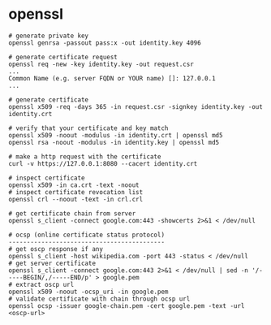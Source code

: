 # openssl

    # generate private key
    openssl genrsa -passout pass:x -out identity.key 4096
    
    # generate certificate request
    openssl req -new -key identity.key -out request.csr
    ...
    Common Name (e.g. server FQDN or YOUR name) []: 127.0.0.1
    ...

    # generate certificate
    openssl x509 -req -days 365 -in request.csr -signkey identity.key -out identity.crt

    # verify that your certificate and key match
    openssl x509 -noout -modulus -in identity.crt | openssl md5
    openssl rsa -noout -modulus -in identity.key | openssl md5

    # make a http request with the certificate
    curl -v https://127.0.0.1:8080 --cacert identity.crt

    # inspect certificate
    openssl x509 -in ca.crt -text -noout
    # inspect certificate revocation list
    openssl crl --noout -text -in crl.crl

    # get certificate chain from server
    openssl s_client -connect google.com:443 -showcerts 2>&1 < /dev/null

    # ocsp (online certificate status protocol)
    -------------------------------------------
    # get oscp response if any
    openssl s_client -host wikipedia.com -port 443 -status < /dev/null
    # get server certificate
    openssl s_client -connect google.com:443 2>&1 < /dev/null | sed -n '/-----BEGIN/,/-----END/p' > google.pem
    # extract oscp url
    openssl x509 -noout -ocsp_uri -in google.pem
    # validate certificate with chain through ocsp url
    openssl ocsp -issuer google-chain.pem -cert google.pem -text -url <oscp-url>
